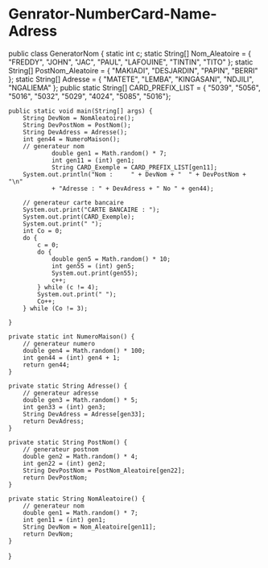 Genrator-NumberCard-Name-Adress
===============================
 

public class GeneratorNom {
	static int c;
	static String[] Nom_Aleatoire = { "FREDDY", "JOHN", "JAC", "PAUL",
			"LAFOUINE", "TINTIN", "TITO" };
	static String[] PostNom_Aleatoire = { "MAKIADI", "DESJARDIN", "PAPIN",
			"BERRI" };
	static String[] Adresse = { "MATETE", "LEMBA", "KINGASANI", "NDJILI",
			"NGALIEMA" };
	public static String[] CARD_PREFIX_LIST = { "5039", "5056", "5016", "5032",
			"5029", "4024", "5085", "5016"};

	public static void main(String[] args) {
		String DevNom = NomAleatoire();
		String DevPostNom = PostNom();
		String DevAdress = Adresse();
		int gen44 = NumeroMaison();
		// generateur nom
				double gen1 = Math.random() * 7;
				int gen11 = (int) gen1;
				String CARD_Exemple = CARD_PREFIX_LIST[gen11];
		System.out.println("Nom :     " + DevNom + "  " + DevPostNom + "\n"
				+ "Adresse : " + DevAdress + " No " + gen44);
		
		// generateur carte bancaire
		System.out.print("CARTE BANCAIRE : ");
		System.out.print(CARD_Exemple);
		System.out.print(" ");
		int Co = 0;
		do {
			c = 0;
			do {
				double gen5 = Math.random() * 10;
				int gen55 = (int) gen5;
				System.out.print(gen55);
				c++;
			} while (c != 4);
			System.out.print(" ");
			Co++;
		} while (Co != 3);

	}

	private static int NumeroMaison() {
		// generateur numero
		double gen4 = Math.random() * 100;
		int gen44 = (int) gen4 + 1;
		return gen44;
	}

	private static String Adresse() {
		// generateur adresse
		double gen3 = Math.random() * 5;
		int gen33 = (int) gen3;
		String DevAdress = Adresse[gen33];
		return DevAdress;
	}

	private static String PostNom() {
		// generateur postnom
		double gen2 = Math.random() * 4;
		int gen22 = (int) gen2;
		String DevPostNom = PostNom_Aleatoire[gen22];
		return DevPostNom;
	}

	private static String NomAleatoire() {
		// generateur nom
		double gen1 = Math.random() * 7;
		int gen11 = (int) gen1;
		String DevNom = Nom_Aleatoire[gen11];
		return DevNom;
	}

}

